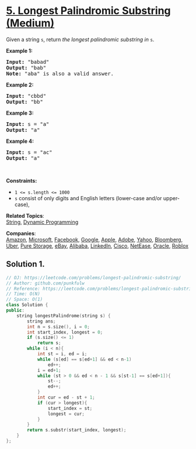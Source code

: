 # [5. Longest Palindromic Substring (Medium)](https://leetcode.com/problems/longest-palindromic-substring/)

<p>Given a string <code>s</code>, return <em>the longest palindromic substring in</em> <code>s</code>.</p>

<p><strong>Example 1:</strong></p>

<pre><strong>Input:</strong> "babad"
<strong>Output:</strong> "bab"
<strong>Note:</strong> "aba" is also a valid answer.
</pre>

<p><strong>Example 2:</strong></p>

<pre><strong>Input:</strong> "cbbd"
<strong>Output:</strong> "bb"
</pre>

<p><strong>Example 3:</strong></p>

<pre><strong>Input:</strong> s = "a"
<strong>Output:</strong> "a"
</pre>


<p><strong>Example 4:</strong></p>

<pre><strong>Input:</strong> s = "ac"
<strong>Output:</strong> "a"
</pre>


<p>&nbsp;</p>
<p><strong>Constraints:</strong></p>

<ul>
  <li><code>1 &lt;= s.length &lt;= 1000</code></li>
  <li><code>s</code> consist of only digits and English letters (lower-case and/or upper-case),</li>
</ul>

**Related Topics**:  
[String](https://leetcode.com/tag/string/), [Dynamic Programming](https://leetcode.com/tag/dynamic-programming/)

**Companies**:  
[Amazon](https://leetcode.com/company/amazon), [Microsoft](https://leetcode.com/company/microsoft), [Facebook](https://leetcode.com/company/facebook), [Google](https://leetcode.com/company/google), [Apple](https://leetcode.com/company/apple), [Adobe](https://leetcode.com/company/adobe), [Yahoo](https://leetcode.com/company/yahoo), [Bloomberg](https://leetcode.com/company/bloomberg), [Uber](https://leetcode.com/company/uber), [Pure Storage](https://leetcode.com/company/pure-storage), [eBay](https://leetcode.com/company/ebay), [Alibaba](https://leetcode.com/company/alibaba), [LinkedIn](https://leetcode.com/company/linkedin), [Cisco](https://leetcode.com/company/cisco), [NetEase](https://leetcode.com/company/netease), [Oracle](https://leetcode.com/company/oracle), [Roblox](https://leetcode.com/company/roblox)

## Solution 1.

```cpp
// OJ: https://leetcode.com/problems/longest-palindromic-substring/
// Author: github.com/punkfulw
// Reference: https://leetcode.com/problems/longest-palindromic-substring/discuss/2923/Simple-C%2B%2B-solution-(8ms-13-lines)
// Time: O(N)
// Space: O(1)
class Solution {
public:
    string longestPalindrome(string s) {
        string ans;
        int n = s.size(), i = 0;
        int start_index, longest = 0;
        if (s.size() <= 1)
            return s;
        while (i < n){
            int st = i, ed = i;
            while (s[ed] == s[ed+1] && ed < n-1)
                ed++;
            i = ed+1;
            while (st > 0 && ed < n - 1 && s[st-1] == s[ed+1]){
                st--;
                ed++;
            }
            int cur = ed - st + 1;
            if (cur > longest){
                start_index = st;
                longest = cur;
            }
        }
        return s.substr(start_index, longest);
    }
};
```
